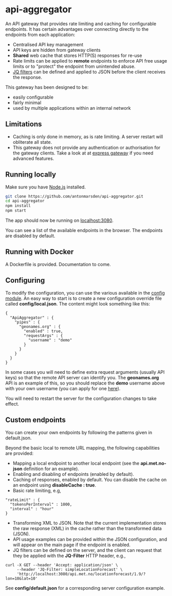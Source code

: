 # api-aggregator

An API gateway that provides rate limiting and caching for configurable endpoints. It has certain advantages over connecting directly to the endpoints from each application:
- Centralised API key management
- API keys are hidden from gateway clients
- **Shared** web cache that stores HTTP(S) responses for re-use
- Rate limits can be applied to **remote** endpoints to enforce API free usage limits or to "protect" the endpoint from unintended abuse.
- [JQ filters](https://stedolan.github.io/jq/) can be defined and applied to JSON before the client receives the response.

This gateway has been designed to be:
- easily configurable
- fairly minimal
- used by multiple applications within an internal network

## Limitations

- Caching is only done in memory, as is rate limiting. A server restart will obliterate all state.
- This gateway does not provide any authentication or authorisation for the gateway clients.  Take a look at at [express gateway](https://www.express-gateway.io/) if you need advanced features.

## Running locally

Make sure you have [Node.js](http://nodejs.org/) installed.

```sh
git clone https://github.com/antonmarsden/api-aggregator.git
cd api-aggregator
npm install
npm start
```

The app should now be running on [localhost:3080](http://localhost:3080).

You can see a list of the available endpoints in the browser. The endpoints are disabled by default.

## Running with Docker

A Dockerfile is provided. Documentation to come.

## Configuring

To modify the configuration, you can use the various available in the
[config module](http://lorenwest.github.io/node-config/).
An easy way to start is to create a new configuration override file called **config/local.json**.
The content might look something like this:

```
{
  "ApiAggregator" : {
    "pipes" : {
      "geonames.org" : {
        "enabled" : true,
        "requestArgs" : {
          "username" : "demo"
        }
      }
    }
  }
}
```

In some cases you will need to define extra request arguments (usually API keys) so that the remote API server can identify you. The **geonames.org** API is an example of this, so you should replace the **demo** username above with your own username (you can apply for one [here](http://www.geonames.org/login)).

You will need to restart the server for the configuration changes to take effect.

## Custom endpoints

You can create your own endpoints by following the patterns given in default.json.

Beyond the basic local to remote URL mapping, the following capabilities are provided:
- Mapping a local endpoint to another local endpoint (see the **api.met.no-json** definition for an example).
- Enabling and disabling of endpoints (enabled by default).
- Caching of responses, enabled by default. You can disable the cache on an endpoint using **disableCache : true**.
- Basic rate limiting, e.g,
```
"rateLimit" : {
  "tokensPerInterval" : 1000,
  "interval" : "hour"
}
```
- Transforming XML to JSON. Note that the current implementation stores the raw response (XML) in the cache rather than the transformed data (JSON).
- API usage examples can be provided within the JSON configuration, and will appear on the main page if the endpoint is enabled.
- JQ filters can be defined on the server, and the client can request that they be applied with the **JQ-Filter** HTTP header, e.g.,
```
curl -X GET --header 'Accept: application/json' \
     --header 'JQ-Filter: simpleLocationForecast' \
     'http://localhost:3080/api.met.no/locationforecast/1.9/?lon=10&lat=10'
```
See **config/default.json** for a corresponding server configuration example.
